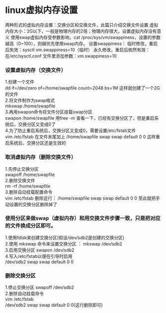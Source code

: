 # linux虚拟内存设置
两种形式的虚拟内存设置：交换分区和交换文件，此篇只介绍交换文件设置
虚拟内存大小：2G以下，一般是物理内存的2倍；物理内存很大，设置虚拟内存没有意义
使用swap虚拟内存受参数影响，cat /proc/sys/vm/swappiness，设置的参数越高（0~100），则越优先使用swap内存。
设置swappiness：
临时修改，重启后失效：sysctl vm.swappiness=10（临时）
永久修改，重启后依然有效：在/etc/sysctl.conf 文件里添加参数：vm.swappiness=10


### 设置虚拟内存（交换文件）
1.创建一个文件<br/>
  dd if=/dev/zero of=/home/swapfile count=2048 bs=1M
  这样就创建了一个2G的文件<br/>
2.将文件制作为swap格式<br/>
  mkswap /home/swapfile<br/>
3.再用swapon命令将文件分区挂载swap分区<br/>
  swapon /home/swapfile
  用free -m 查看一下，已经有交换分区了，但是重启系统后，交换分区又变成0了<br/>
4.为了防止重启系统后，交换分区又变成0，需要设置/etc/fstab文件<br/>
  vim /etc/fstab
  在文件末尾加上
  /home/swapfile  swap  swap  default 0 0
  这样重启系统后，交换分区还是生效的
### 取消虚拟内存（删除交换文件）
1.先停止交换分区<br/>
  swapoff /home/swapfile<br/>
2.删除交换文件<br/>
  rm -rf /home/swapfile<br/>
3.删除自动挂载配置命令<br/>
  vim /etc/fstab
  删除这行：
  /home/swapfile  swap  swap  default 0 0
  至此就把手动设置的交换分区删除掉了
  
### 使用分区来做swap（虚拟内存）和用交换文件步骤一致，只是把对应的文件换成分区即可。
1.使用fdisk来创建交换分区(假设/dev/sdb2是创建的交换分区)<br/>
2.使用 mkswap 命令来设置交换分区 ： mkswap /dev/sdb2<br/>
3.启用交换分区  swapon /dev/sdb2<br/>
4.写入/etc/fstab以便在引导时启用<br/>
  /dev/sdb2 swap  swap  default 0 0
### 删除交换分区
1.停止交换分区  swapoff /dev/sdb2<br/>
2.删除自动挂载命令 <br/>
  vim /etc/fstab <br/>
  /dev/sdb2 swap  swap  default 0 0(这行删除即可)
